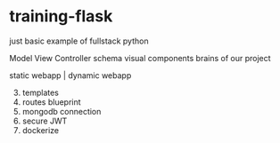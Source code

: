 # training-flask
just basic example of fullstack python 

Model   View                Controller
schema  visual components   brains of our project

static webapp   | dynamic webapp 

<!-- 1. basic boiler plate code -->
<!-- 2. hello world program -->
3. templates 
4. routes blueprint
5. mongodb connection
6. secure JWT 
7. dockerize